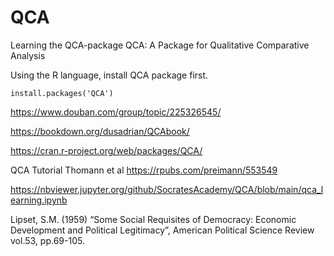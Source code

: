 # QCA
Learning the QCA-package QCA: A Package for Qualitative Comparative Analysis

Using the R language, install QCA package first. 

    install.packages('QCA')

https://www.douban.com/group/topic/225326545/

https://bookdown.org/dusadrian/QCAbook/

https://cran.r-project.org/web/packages/QCA/

QCA Tutorial Thomann et al https://rpubs.com/preimann/553549

https://nbviewer.jupyter.org/github/SocratesAcademy/QCA/blob/main/qca_learning.ipynb

Lipset, S.M. (1959) “Some Social Requisites of Democracy: Economic Development and Political Legitimacy”, American Political Science Review vol.53, pp.69-105.


